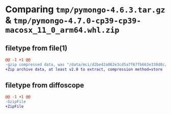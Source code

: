 # Comparing `tmp/pymongo-4.6.3.tar.gz` & `tmp/pymongo-4.7.0-cp39-cp39-macosx_11_0_arm64.whl.zip`

## filetype from file(1)

```diff
@@ -1 +1 @@
-gzip compressed data, was "/data/mci/d2be42a062e3cd5a7f67fb663e338d8c/src/dist/.tmp-qm_3jf2v/pymongo-4.6.3.tar", last modified: Thu Mar 28 00:30:17 2024, max compression
+Zip archive data, at least v2.0 to extract, compression method=store
```

## filetype from diffoscope

```diff
@@ -1 +1 @@
-GzipFile
+ZipFile
```

